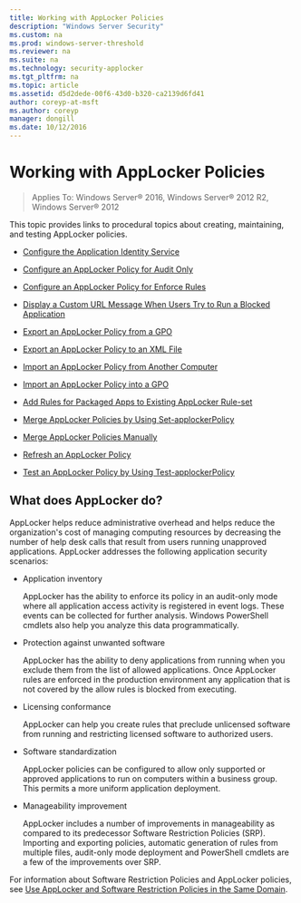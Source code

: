 ```yaml
---
title: Working with AppLocker Policies
description: "Windows Server Security"
ms.custom: na
ms.prod: windows-server-threshold
ms.reviewer: na
ms.suite: na
ms.technology: security-applocker
ms.tgt_pltfrm: na
ms.topic: article
ms.assetid: d5d2dede-00f6-43d0-b320-ca2139d6fd41
author: coreyp-at-msft
ms.author: coreyp
manager: dongill
ms.date: 10/12/2016
---
```

# Working with AppLocker Policies

>Applies To: Windows Server&reg; 2016, Windows Server&reg; 2012 R2, Windows Server&reg; 2012

This topic provides links to procedural topics about creating, maintaining, and testing AppLocker policies.

-   [Configure the Application Identity Service](configure-the-application-identity-service.md)

-   [Configure an AppLocker Policy for Audit Only](configure-an-applocker-policy-for-audit-only.md)

-   [Configure an AppLocker Policy for Enforce Rules](configure-an-applocker-policy-for-enforce-rules.md)

-   [Display a Custom URL Message When Users Try to Run a Blocked Application](display-a-custom-url-message-when-users-try-to-run-a-blocked-application.md)

-   [Export an AppLocker Policy from a GPO](export-an-applocker-policy-from-a-gpo.md)

-   [Export an AppLocker Policy to an XML File](export-an-applocker-policy-to-an-xml-file.md)

-   [Import an AppLocker Policy from Another Computer](import-an-applocker-policy-from-another-computer.md)

-   [Import an AppLocker Policy into a GPO](import-an-applocker-policy-into-a-gpo.md)

-   [Add Rules for Packaged Apps to Existing AppLocker Rule-set](add-rules-for-packaged-apps-to-existing-applocker-rule-set.md)

-   [Merge AppLocker Policies by Using Set-applockerPolicy](merge-applocker-policies-by-using-set-applockerpolicy.md)

-   [Merge AppLocker Policies Manually](merge-applocker-policies-manually.md)

-   [Refresh an AppLocker Policy](refresh-an-applocker-policy.md)

-   [Test an AppLocker Policy by Using Test-applockerPolicy](test-an-applocker-policy-by-using-test-applockerpolicy.md)

## What does AppLocker do?
AppLocker helps reduce administrative overhead and helps reduce the organization's cost of managing computing resources by decreasing the number of help desk calls that result from users running unapproved applications. AppLocker addresses the following application security scenarios:

-   Application inventory

    AppLocker has the ability to enforce its policy in an audit-only mode where all application access activity is registered in event logs. These events can be collected for further analysis. Windows PowerShell cmdlets also help you analyze this data programmatically.

-   Protection against unwanted software

    AppLocker has the ability to deny applications from running when you exclude them from the list of allowed applications.  Once AppLocker rules are enforced in the production environment any application that is not covered by the allow rules is blocked from executing.

-   Licensing conformance

    AppLocker can help you create rules that preclude unlicensed software from running and restricting licensed software to authorized users.

-   Software standardization

    AppLocker policies can be configured to allow only supported or approved applications to run on computers within a business group. This permits a more uniform application deployment.

-   Manageability improvement

    AppLocker includes a number of improvements in manageability as compared to its predecessor Software Restriction Policies (SRP). Importing and exporting policies, automatic generation of rules from multiple files, audit-only mode deployment and PowerShell cmdlets are a few of the improvements over SRP.


For information about Software Restriction Policies and AppLocker policies, see [Use AppLocker and Software Restriction Policies in the Same Domain](../use-applocker-and-software-restriction-policies-in-the-same-domain.md).


